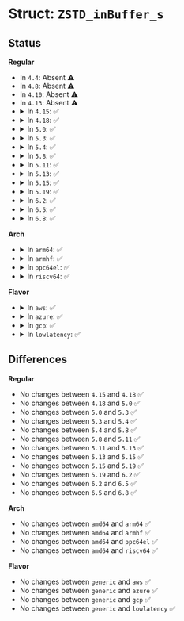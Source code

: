 # Struct: <code>ZSTD_inBuffer_s</code>

## Status
<b>Regular</b>
<ul>
<li>
In <code>4.4</code>: Absent ⚠️
</li>
<li>
In <code>4.8</code>: Absent ⚠️
</li>
<li>
In <code>4.10</code>: Absent ⚠️
</li>
<li>
In <code>4.13</code>: Absent ⚠️
</li>
<li>
<details>
<summary>In <code>4.15</code>: ✅</summary>

```c
struct ZSTD_inBuffer_s {
    const void *src;
    size_t size;
    size_t pos;
};
```
</details>
</li>
<li>
<details>
<summary>In <code>4.18</code>: ✅</summary>

```c
struct ZSTD_inBuffer_s {
    const void *src;
    size_t size;
    size_t pos;
};
```
</details>
</li>
<li>
<details>
<summary>In <code>5.0</code>: ✅</summary>

```c
struct ZSTD_inBuffer_s {
    const void *src;
    size_t size;
    size_t pos;
};
```
</details>
</li>
<li>
<details>
<summary>In <code>5.3</code>: ✅</summary>

```c
struct ZSTD_inBuffer_s {
    const void *src;
    size_t size;
    size_t pos;
};
```
</details>
</li>
<li>
<details>
<summary>In <code>5.4</code>: ✅</summary>

```c
struct ZSTD_inBuffer_s {
    const void *src;
    size_t size;
    size_t pos;
};
```
</details>
</li>
<li>
<details>
<summary>In <code>5.8</code>: ✅</summary>

```c
struct ZSTD_inBuffer_s {
    const void *src;
    size_t size;
    size_t pos;
};
```
</details>
</li>
<li>
<details>
<summary>In <code>5.11</code>: ✅</summary>

```c
struct ZSTD_inBuffer_s {
    const void *src;
    size_t size;
    size_t pos;
};
```
</details>
</li>
<li>
<details>
<summary>In <code>5.13</code>: ✅</summary>

```c
struct ZSTD_inBuffer_s {
    const void *src;
    size_t size;
    size_t pos;
};
```
</details>
</li>
<li>
<details>
<summary>In <code>5.15</code>: ✅</summary>

```c
struct ZSTD_inBuffer_s {
    const void *src;
    size_t size;
    size_t pos;
};
```
</details>
</li>
<li>
<details>
<summary>In <code>5.19</code>: ✅</summary>

```c
struct ZSTD_inBuffer_s {
    const void *src;
    size_t size;
    size_t pos;
};
```
</details>
</li>
<li>
<details>
<summary>In <code>6.2</code>: ✅</summary>

```c
struct ZSTD_inBuffer_s {
    const void *src;
    size_t size;
    size_t pos;
};
```
</details>
</li>
<li>
<details>
<summary>In <code>6.5</code>: ✅</summary>

```c
struct ZSTD_inBuffer_s {
    const void *src;
    size_t size;
    size_t pos;
};
```
</details>
</li>
<li>
<details>
<summary>In <code>6.8</code>: ✅</summary>

```c
struct ZSTD_inBuffer_s {
    const void *src;
    size_t size;
    size_t pos;
};
```
</details>
</li>
</ul>
<b>Arch</b>
<ul>
<li>
<details>
<summary>In <code>arm64</code>: ✅</summary>

```c
struct ZSTD_inBuffer_s {
    const void *src;
    size_t size;
    size_t pos;
};
```
</details>
</li>
<li>
<details>
<summary>In <code>armhf</code>: ✅</summary>

```c
struct ZSTD_inBuffer_s {
    const void *src;
    size_t size;
    size_t pos;
};
```
</details>
</li>
<li>
<details>
<summary>In <code>ppc64el</code>: ✅</summary>

```c
struct ZSTD_inBuffer_s {
    const void *src;
    size_t size;
    size_t pos;
};
```
</details>
</li>
<li>
<details>
<summary>In <code>riscv64</code>: ✅</summary>

```c
struct ZSTD_inBuffer_s {
    const void *src;
    size_t size;
    size_t pos;
};
```
</details>
</li>
</ul>
<b>Flavor</b>
<ul>
<li>
<details>
<summary>In <code>aws</code>: ✅</summary>

```c
struct ZSTD_inBuffer_s {
    const void *src;
    size_t size;
    size_t pos;
};
```
</details>
</li>
<li>
<details>
<summary>In <code>azure</code>: ✅</summary>

```c
struct ZSTD_inBuffer_s {
    const void *src;
    size_t size;
    size_t pos;
};
```
</details>
</li>
<li>
<details>
<summary>In <code>gcp</code>: ✅</summary>

```c
struct ZSTD_inBuffer_s {
    const void *src;
    size_t size;
    size_t pos;
};
```
</details>
</li>
<li>
<details>
<summary>In <code>lowlatency</code>: ✅</summary>

```c
struct ZSTD_inBuffer_s {
    const void *src;
    size_t size;
    size_t pos;
};
```
</details>
</li>
</ul>

## Differences
<b>Regular</b>
<ul>
<li>
No changes between <code>4.15</code> and <code>4.18</code> ✅
</li>
<li>
No changes between <code>4.18</code> and <code>5.0</code> ✅
</li>
<li>
No changes between <code>5.0</code> and <code>5.3</code> ✅
</li>
<li>
No changes between <code>5.3</code> and <code>5.4</code> ✅
</li>
<li>
No changes between <code>5.4</code> and <code>5.8</code> ✅
</li>
<li>
No changes between <code>5.8</code> and <code>5.11</code> ✅
</li>
<li>
No changes between <code>5.11</code> and <code>5.13</code> ✅
</li>
<li>
No changes between <code>5.13</code> and <code>5.15</code> ✅
</li>
<li>
No changes between <code>5.15</code> and <code>5.19</code> ✅
</li>
<li>
No changes between <code>5.19</code> and <code>6.2</code> ✅
</li>
<li>
No changes between <code>6.2</code> and <code>6.5</code> ✅
</li>
<li>
No changes between <code>6.5</code> and <code>6.8</code> ✅
</li>
</ul>
<b>Arch</b>
<ul>
<li>
No changes between <code>amd64</code> and <code>arm64</code> ✅
</li>
<li>
No changes between <code>amd64</code> and <code>armhf</code> ✅
</li>
<li>
No changes between <code>amd64</code> and <code>ppc64el</code> ✅
</li>
<li>
No changes between <code>amd64</code> and <code>riscv64</code> ✅
</li>
</ul>
<b>Flavor</b>
<ul>
<li>
No changes between <code>generic</code> and <code>aws</code> ✅
</li>
<li>
No changes between <code>generic</code> and <code>azure</code> ✅
</li>
<li>
No changes between <code>generic</code> and <code>gcp</code> ✅
</li>
<li>
No changes between <code>generic</code> and <code>lowlatency</code> ✅
</li>
</ul>
